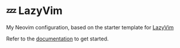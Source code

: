 # 💤 LazyVim

My Neovim configuration, based on the starter template for [LazyVim](https://github.com/LazyVim/LazyVim)

Refer to the [documentation](https://lazyvim.github.io/installation) to get started.
